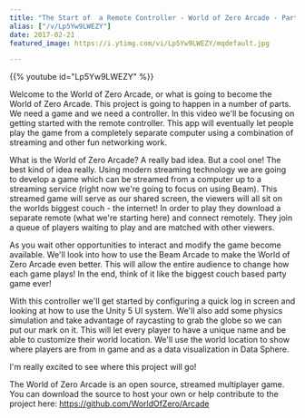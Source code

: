 ```yaml
---
title: "The Start of  a Remote Controller - World of Zero Arcade - Part 1"
alias: ["/v/Lp5Yw9LWEZY"]
date: 2017-02-21
featured_image: https://i.ytimg.com/vi/Lp5Yw9LWEZY/mqdefault.jpg

---
```


{{% youtube id="Lp5Yw9LWEZY" %}}

Welcome to the World of Zero Arcade, or what is going to become the World of Zero Arcade. This project is going to happen in a number of parts. We need a game and we need a controller. In this video we'll be focusing on getting started with the remote controller. This app will eventually let people play the game from a completely separate computer using a combination of streaming and other fun networking work.

What is the World of Zero Arcade?
A really bad idea. But a cool one! The best kind of idea really. Using modern streaming technology we are going to develop a game which can be streamed from a computer up to a streaming service (right now we're going to focus on using Beam). This streamed game will serve as our shared screen, the viewers will all sit on the worlds biggest couch - the internet! In order to play they download a separate remote (what we're starting here) and connect remotely. They join a queue of players waiting to play and are matched with other viewers.

As you wait other opportunities to interact and modify the game become available. We'll look into how to use the Beam Arcade to make the World of Zero Arcade even better. This will allow the entire audience to change how each game plays! In the end, think of it like the biggest couch based party game ever!

With this controller we'll get started by configuring a quick log in screen and looking at how to use the Unity 5 UI system. We'll also add some physics simulation and take advantage of raycasting to grab the globe so we can put our mark on it. This will let every player to have a unique name and be able to customize their world location. We'll use the world location to show where players are from in game and as a data visualization in Data Sphere.

I'm really excited to see where this project will go!

The World of Zero Arcade is an open source, streamed multiplayer game. You can download the source to host your own or help contribute to the project here: https://github.com/WorldOfZero/Arcade